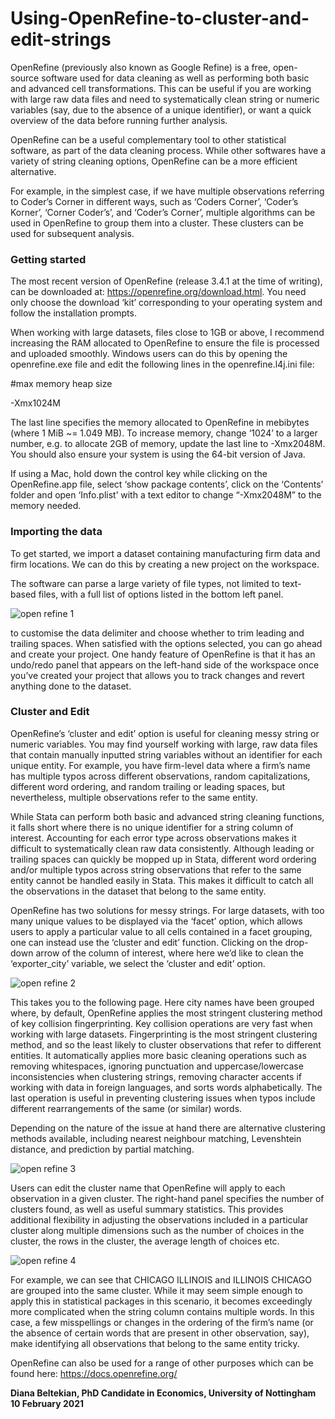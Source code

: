 # Using-OpenRefine-to-cluster-and-edit-strings
OpenRefine (previously also known as Google Refine) is a free, open-source software used for data cleaning as well as performing both basic and advanced cell transformations. This can be useful if you are working with large raw data files and need to systematically clean string or numeric variables (say, due to the absence of a unique identifier), or want a quick overview of the data before running further analysis. 

OpenRefine can be a useful complementary tool to other statistical software, as part of the data cleaning process. While other softwares have a variety of string cleaning options, OpenRefine can be a more efficient alternative. 

For example, in the simplest case, if we have multiple observations referring to Coder’s Corner in different ways, such as ‘Coders Corner’, ‘Coder’s Korner’, ‘Corner Coder’s’, and ‘Coder’s Corner’, multiple algorithms can be used in OpenRefine to group them into a cluster. These clusters can be used for subsequent analysis.


### Getting started

The most recent version of OpenRefine (release 3.4.1 at the time of writing), can be downloaded at: https://openrefine.org/download.html. You need only choose the download ‘kit’ corresponding to your operating system and follow the installation prompts.

When working with large datasets, files close to 1GB or above, I recommend increasing the RAM allocated to OpenRefine to ensure the file is processed and uploaded smoothly. Windows users can do this by opening the openrefine.exe file and edit the following lines in the openrefine.l4j.ini file:

#max memory heap size

-Xmx1024M

The last line specifies the memory allocated to OpenRefine in mebibytes (where 1 MiB ~= 1.049 MB).  To increase memory, change ‘1024’ to a larger number, e.g. to allocate 2GB of memory, update the last line to -Xmx2048M. You should also ensure your system is using the 64-bit version of Java. 

If using a Mac, hold down the control key while clicking on the OpenRefine.app file, select ‘show package contents’, click on the ‘Contents’ folder and open ‘Info.plist’ with a text editor to change “-Xmx2048M” to the memory needed.

### Importing the data

To get started, we import a dataset containing manufacturing firm data and firm locations. We can do this by creating a new project on the workspace. 

The software can parse a large variety of file types, not limited to text-based files, with a full list of options listed in the bottom left panel.

![open refine 1](https://github.com/csae-coders-corner/Using-OpenRefine-to-cluster-and-edit-strings/assets/148211163/728fbf9b-e950-4aca-b41c-5c527ca43976)

to customise the data delimiter and choose whether to trim leading and trailing spaces. When satisfied with the options selected, you can go ahead and create your project. One handy feature of OpenRefine is that it has an undo/redo panel that appears on the left-hand side of the workspace once you’ve created your project that allows you to track changes and revert anything done to the dataset. 


### Cluster and Edit

OpenRefine’s ‘cluster and edit’ option is useful for cleaning messy string or numeric variables. You may find yourself working with large, raw data files that contain manually inputted string variables without an identifier for each unique entity. For example, you have firm-level data where a firm’s name has multiple typos across different observations, random capitalizations, different word ordering, and random trailing or leading spaces, but nevertheless, multiple observations refer to the same entity. 

While Stata can perform both basic and advanced string cleaning functions, it falls short where there is no unique identifier for a string column of interest. Accounting for each error type across observations makes it difficult to systematically clean raw data consistently. Although leading or trailing spaces can quickly be mopped up in Stata, different word ordering and/or multiple typos across string observations that refer to the same entity cannot be handled easily in Stata. This makes it difficult to catch all the observations in the dataset that belong to the same entity.

OpenRefine has two solutions for messy strings. For large datasets, with too many unique values to be displayed via the ‘facet’ option, which allows users to apply a particular value to all cells contained in a facet grouping, one can instead use the ‘cluster and edit’ function. Clicking on the drop-down arrow of the column of interest, where here we’d like to clean the ‘exporter_city’ variable, we select the ‘cluster and edit’ option.

![open refine 2](https://github.com/csae-coders-corner/Using-OpenRefine-to-cluster-and-edit-strings/assets/148211163/54c30467-282e-4a59-af47-ab84191799e3)

This takes you to the following page. Here city names have been grouped where, by default, OpenRefine applies the most stringent clustering method of key collision fingerprinting. Key collision operations are very fast when working with large datasets. Fingerprinting is the most stringent clustering method, and so the least likely to cluster observations that refer to different entities. It automatically applies more basic cleaning operations such as removing whitespaces, ignoring punctuation and uppercase/lowercase inconsistencies when clustering strings, removing character accents if working with data in foreign languages, and sorts words alphabetically. The last operation is useful in preventing clustering issues when typos include different rearrangements of the same (or similar) words. 

Depending on the nature of the issue at hand there are alternative clustering methods available, including nearest neighbour matching, Levenshtein distance, and prediction by partial matching.

![open refine 3](https://github.com/csae-coders-corner/Using-OpenRefine-to-cluster-and-edit-strings/assets/148211163/1553c0f1-de9c-4e7b-adb7-b7feb0e011fa)

Users can edit the cluster name that OpenRefine will apply to each observation in a given cluster. The right-hand panel specifies the number of clusters found, as well as useful summary statistics. This provides additional flexibility in adjusting the observations included in a particular cluster along multiple dimensions such as the number of choices in the cluster, the rows in the cluster, the average length of choices etc. 

![open refine 4](https://github.com/csae-coders-corner/Using-OpenRefine-to-cluster-and-edit-strings/assets/148211163/7f2ee142-b7f6-4f2d-a50e-59aae8d31119)

For example, we can see that CHICAGO ILLINOIS and ILLINOIS CHICAGO are grouped into the same cluster. While it may seem simple enough to apply this in statistical packages in this scenario, it becomes exceedingly more complicated when the string column contains multiple words. In this case, a few misspellings or changes in the ordering of the firm’s name (or the absence of certain words that are present in other observation, say), make identifying all observations that belong to the same entity tricky. 

OpenRefine can also be used for a range of other purposes which can be found here: https://docs.openrefine.org/

**Diana Beltekian, PhD Candidate in Economics, University of Nottingham
10 February 2021**
